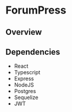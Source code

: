# ForumPress

## Overview


## Dependencies
- React
- Typescript
- Express
- NodeJS
- Postgres
- Sequelize
- JWT
